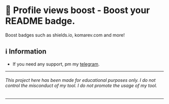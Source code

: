 # 🚀 Profile views boost - Boost your README badge.
Boost badges such as shields.io, komarev.com and more!

## ℹ️ Information
- If you need any support, pm my <a href="https://t.me/afqro">telegram</a>.

---
###### This project here has been made for educational purposes only. I do not control the misconduct of my tool. I do not promote the usage of my tool.
---